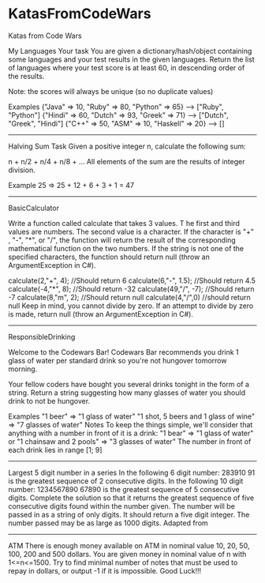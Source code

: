 # KatasFromCodeWars
Katas from Code Wars

My Languages
Your task
You are given a dictionary/hash/object containing some 
languages and your test results in the given languages. 
Return the list of languages where your test score is at least 60, 
in descending order of the results.

Note: the scores will always be unique (so no duplicate values)

Examples
{"Java" => 10, "Ruby" => 80, "Python" => 65}   -->  ["Ruby", "Python"]
{"Hindi" => 60, "Dutch" => 93, "Greek" => 71}  -->  ["Dutch", "Greek", "Hindi"]
{"C++" => 50, "ASM" => 10, "Haskell" => 20}    -->  []

*******************************************************************************

Halving Sum
Task
Given a positive integer n, calculate the following sum:

n + n/2 + n/4 + n/8 + ...
All elements of the sum are the results of integer division.

Example
25  =>  25 + 12 + 6 + 3 + 1 = 47

*******************************************************************************

BasicCalculator

Write a function called calculate that takes 3 values. T
he first and third values are numbers. The second value is a character. 
If the character is "+" , "-", "*", or "/", 
the function will return the result of the corresponding mathematical function on the two numbers. 
If the string is not one of the specified characters, 
the function should return null (throw an ArgumentException in C#).

calculate(2,"+", 4); //Should return 6
calculate(6,"-", 1.5); //Should return 4.5
calculate(-4,"*", 8); //Should return -32
calculate(49,"/", -7); //Should return -7
calculate(8,"m", 2); //Should return null
calculate(4,"/",0) //should return null
Keep in mind, you cannot divide by zero. If an attempt to divide by zero is made, 
return null (throw an ArgumentException in C#).

*******************************************************************************

ResponsibleDrinking

Welcome to the Codewars Bar!
Codewars Bar recommends you drink 1 glass of water per standard drink so you're not hungover tomorrow morning.

Your fellow coders have bought you several drinks tonight in the form of a string. Return a string suggesting how many glasses of water you should drink to not be hungover.

Examples
"1 beer"  =>  "1 glass of water"
"1 shot, 5 beers and 1 glass of wine"  =>  "7 glasses of water"
Notes
To keep the things simple, we'll consider that anything with a number in front of it is a drink: "1 bear" => "1 glass of water" or "1 chainsaw and 2 pools" => "3 glasses of water"
The number in front of each drink lies in range [1; 9]


*******************************************************************************

Largest 5 digit number in a series
In the following 6 digit number:
283910
91 is the greatest sequence of 2 consecutive digits.
In the following 10 digit number:
1234567890
67890 is the greatest sequence of 5 consecutive digits.
Complete the solution so that it returns the greatest sequence of five consecutive digits 
found within the number given. The number will be passed in as a string of only digits. 
It should return a five digit integer. 
The number passed may be as large as 1000 digits.
Adapted from 

*******************************************************************************

ATM
There is enough money available on ATM in nominal value 10, 20, 50, 100, 200 and 500 dollars.
You are given money in nominal value of n with 1<=n<=1500.
Try to find minimal number of notes that must be used to repay in dollars, or output -1 if it is impossible.
Good Luck!!!
